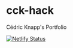 # cck-hack
Cédric Knapp's Portfolio

[![Netlify Status](https://api.netlify.com/api/v1/badges/baa46222-9ad5-4b08-b934-2b8d0f793ab4/deploy-status)](https://app.netlify.com/sites/elegant-goldberg-55755d/deploys)
